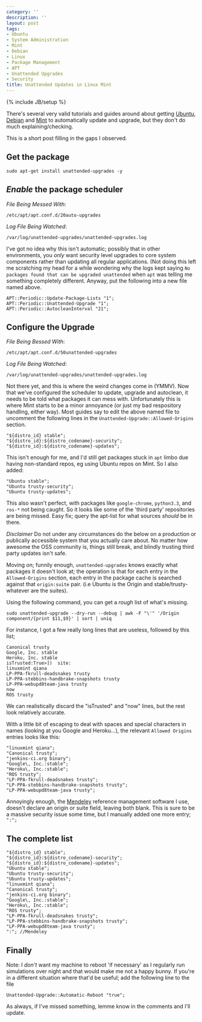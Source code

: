 ```yaml
---
category: ''
description: ''
layout: post
tags:
- Ubuntu
- System Administration
- Mint
- Debian
- Linux
- Package Management
- APT
- Unattended Upgrades
- Security
title: Unattended Updates in Linux Mint
---
```


{% include JB/setup %}

There's several very valid tutorials and guides around about getting [Ubuntu](https://help.ubuntu.com/community/AutomaticSecurityUpdates), [Debian](https://wiki.debian.org/UnattendedUpgrades) and [Mint](http://community.linuxmint.com/tutorial/view/1217) to automatically update and upgrade, but they don't do much explaining/checking.

This is a short post filling in the gaps I observed.


## Get the package

`sudo apt-get install unattended-upgrades -y`

## *Enable* the package scheduler

*File Being Messed With*:

`/etc/apt/apt.conf.d/20auto-upgrades`

*Log File Being Watched*:

`/var/log/unattended-upgrades/unattended-upgrades.log`

I've got no idea why this isn't automatic; possibly that in other environments, you *only* want security level upgrades to core system components rather than updating all regular applications. (Not doing this left me scratching my head for a while wondering why the logs kept saying `No packages found that can be upgraded unattended` when `apt` was telling me something completely different. Anyway, put the following into a new file named above.

    APT::Periodic::Update-Package-Lists "1";
    APT::Periodic::Unattended-Upgrade "1";
    APT::Periodic::AutocleanInterval "21";

## Configure the Upgrade

*File Being Bessed With*:

`/etc/apt/apt.conf.d/50unattended-upgrades`

*Log File Being Watched*:

`/var/log/unattended-upgrades/unattended-upgrades.log`

Not there yet, and this is where the weird changes come in (YMMV). Now that we've configured the scheduler to update, upgrade and autoclean, it needs to be told what packages it can mess with. Unfortunately this is where Mint starts to be a minor annoyance (or just my bad respository handling, either way). Most guides say to edit the above named file to uncomment the following lines in the `Unattended-Upgrade::Allowed-Origins` section.

    "${distro_id} stable";
    "${distro_id}:${distro_codename}-security";
    "${distro_id}:${distro_codename}-updates";

This isn't enough for me, and I'd still get packages stuck in `apt` limbo due having non-standard repos, eg using Ubuntu repos on Mint. So I also added:

    "Ubuntu stable";
    "Ubuntu trusty-security";
    "Ubuntu trusty-updates";

This also wasn't perfect, with packages like `google-chrome`, `python3.3`, and `ros-*` not being caught. So it looks like some of the 'third party' repositories are being missed. Easy fix; query the apt-list for what sources *should* be in there.

*Disclaimer* Do not under any circumstances do the below on a production or publically accessible system that you actually care about. No matter how awesome the OSS community is, things still break, and blindly trusting third party updates isn't safe.

Moving on; funnily enough, `unattended-upgrades` knows exactly what packages it doesn't look at; the operation is that for each entry in the `Allowed-Origins` section, each entry in the package cache is searched against that `origin:suite` pair. (i.e Ubuntu is the Origin and stable/trusty-whatever are the suites).

Using the following command, you can get a *rough* list of what's missing.

    sudo unattended-upgrade --dry-run --debug | awk -F "\'" '/Origin component/{print $11,$9}' | sort | uniq

For instance, I got a few really long lines that are useless, followed by this list;

    Canonical trusty
    Google, Inc. stable
    Heroku, Inc. stable
    isTrusted:True>])  site:
    linuxmint qiana
    LP-PPA-fkrull-deadsnakes trusty
    LP-PPA-stebbins-handbrake-snapshots trusty
    LP-PPA-webupd8team-java trusty
    now
    ROS trusty

We can realistically discard the "isTrusted" and "now" lines, but the rest look relatively accurate.

With a little bit of escaping to deal with spaces and special characters in names (looking at you Google and Heroku...), the relevant `Allowed Origins` entries looks like this:


    "linuxmint qiana";
    "Canonical trusty";
    "jenkins-ci.org binary";
    "Google\, Inc.:stable";
    "Heroku\, Inc.:stable";
    "ROS trusty";
    "LP-PPA-fkrull-deadsnakes trusty";
    "LP-PPA-stebbins-handbrake-snapshots trusty";
    "LP-PPA-webupd8team-java trusty";

Annoyingly enough, the [Mendeley](http://www.mendeley.com) reference management software I use, doesn't declare an origin or suite field, leaving both blank. This is sure to be a massive security issue some time, but I manually added one more entry; `":";`

## The complete list
    "${distro_id} stable";
    "${distro_id}:${distro_codename}-security";
    "${distro_id}:${distro_codename}-updates";
    "Ubuntu stable";
    "Ubuntu trusty-security";
    "Ubuntu trusty-updates";
    "linuxmint qiana";
    "Canonical trusty";
    "jenkins-ci.org binary";
    "Google\, Inc.:stable";
    "Heroku\, Inc.:stable";
    "ROS trusty";
    "LP-PPA-fkrull-deadsnakes trusty";
    "LP-PPA-stebbins-handbrake-snapshots trusty";
    "LP-PPA-webupd8team-java trusty";
    ":"; //Mendeley

## Finally
Note: I *don't* want my machine to reboot 'if necessary' as I regularly run simulations over night and that would make me not a happy bunny. If you're in a different situation where that'd be useful; add the following line to the file

`Unattended-Upgrade::Automatic-Reboot "true";`

As always, if I've missed something, lemme know in the comments and I'll update.
